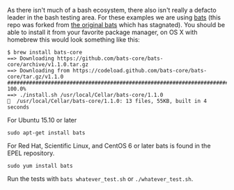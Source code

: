 As there isn't much of a bash ecosystem, there also isn't really a defacto
leader in the bash testing area. For these examples we are using
[bats](https://github.com/bats-core/bats-core) (this repo was forked from
[the original bats](https://github.com/sstephenson/bats) which has
stagnated).  You should be able to install it from your favorite package
manager, on OS X with homebrew this would look something like this:

```
$ brew install bats-core
==> Downloading https://github.com/bats-core/bats-core/archive/v1.1.0.tar.gz
==> Downloading from https://codeload.github.com/bats-core/bats-core/tar.gz/v1.1.0
######################################################################## 100.0%
==> ./install.sh /usr/local/Cellar/bats-core/1.1.0
🍺  /usr/local/Cellar/bats-core/1.1.0: 13 files, 55KB, built in 4 seconds
```

For Ubuntu 15.10 or later  
```
sudo apt-get install bats  
```

For Red Hat, Scientific Linux, and CentOS 6 or later bats is found in the EPEL repository.  
```
sudo yum install bats  
```

Run the tests with `bats whatever_test.sh` or `./whatever_test.sh`.
